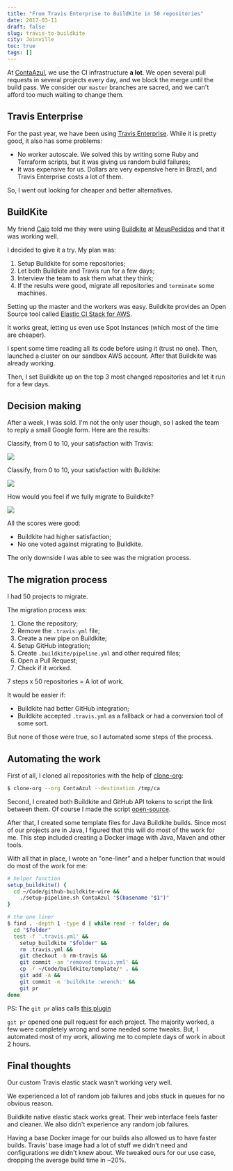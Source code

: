 ```yaml
---
title: "From Travis Enterprise to BuildKite in 50 repositories"
date: 2017-03-11
draft: false
slug: travis-to-buildkite
city: Joinville
toc: true
tags: []
---
```


At [ContaAzul](http://contaazul.com/), we use the CI infrastructure **a lot**. We open several pull requests in several projects every day, and we block the merge until the build pass. We consider our `master` branches are sacred, and we can't afford too much waiting to change them.

## Travis Enterprise

For the past year, we have been using [Travis Enterprise](https://enterprise.travis-ci.com/). While it is pretty good, it also has some problems:

- No worker autoscale. We solved this by writing some Ruby and Terraform scripts, but it was
giving us random build failures;
- It was expensive for us. Dollars are very expensive here in Brazil, and Travis Enterprise costs a lot of them.

So, I went out looking for cheaper and better alternatives.

## BuildKite

My friend [Caio](https://github.com/caiofbpa) told me they were using [Buildkite](https://buildkite.com/) at [MeusPedidos](https://meuspedidos.com.br/) and that it was working well.

I decided to give it a try. My plan was:

1. Setup Buildkite for some repositories;
2. Let both Buildkite and Travis run for a few days;
3. Interview the team to ask them what they think;
4. If the results were good, migrate all repositories and `terminate` some machines.

Setting up the master and the workers was easy. Buildkite provides an Open Source tool called
[Elastic CI Stack for AWS](https://github.com/buildkite/elastic-ci-stack-for-aws).

It works great, letting us even use Spot Instances (which most of the time are cheaper).

I spent some time reading all its code before using it (trust no one). Then, launched a cluster on our sandbox AWS account. After that Buildkite was already working.

Then, I set Buildkite up on the top 3 most changed repositories and let it run for a few days.

## Decision making

After a week, I was sold. I'm not the only user though, so I asked the team to reply a small Google form. Here are the results:

Classify, from 0 to 10, your satisfaction with Travis:

![](/public/images/travis-to-buildkite/7d7a1f9f-6bab-4123-be43-91dae89285c4.png)

Classify, from 0 to 10, your satisfaction with Buildkite:

![](/public/images/travis-to-buildkite/a657dd08-dbc3-4e9d-b623-44c88e042b21.png)

How would you feel if we fully migrate to Buildkite?

![](/public/images/travis-to-buildkite/627731b3-d7b1-4cff-a810-3b081bf248b0.png)

All the scores were good:

- Buildkite had higher satisfaction;
- No one voted against migrating to Buildkite.

The only downside I was able to see was the migration process.

## The migration process

I had 50 projects to migrate.

The migration process was:

1. Clone the repository;
2. Remove the `.travis.yml` file;
3. Create a new pipe on Buildkite;
4. Setup GitHub integration;
5. Create `.buildkite/pipeline.yml` and other required files;
6. Open a Pull Request;
7. Check if it worked.

7 steps x 50 repositories = A lot of work.

It would be easier if:

- Buildkite had better GitHub integration;
- Buildkite accepted `.travis.yml` as a fallback or had a conversion tool of some sort.

But none of those were true, so I automated some steps of the process.

## Automating the work

First of all, I cloned all repositories with the help of [clone-org](http://github.com/caarlos0/clone-org):

```sh
$ clone-org --org ContaAzul --destination /tmp/ca
```

Second, I created both Buildkite and GitHub API tokens to script the link between them. Of course I made the script [open-source](https://github.com/caarlos0/github-buildkite-wire).

After that, I created some template files for Java Buildkite builds. Since most of our projects are in Java, I figured that this will do most of the work for me. This step included creating a Docker image with Java, Maven and other tools.

With all that in place, I wrote an "one-liner" and a helper function that would do most of the work for me:

```sh
# helper function
setup_buildkite() {
  cd ~/Code/github-buildkite-wire &&
    ./setup-pipeline.sh ContaAzul "$(basename "$1")"
}
```
```sh
# the one liner
$ find . -depth 1 -type d | while read -r folder; do
  cd "$folder"
  test -f '.travis.yml' &&
    setup_buildkite "$folder" &&
    rm .travis.yml &&
    git checkout -b rm-travis &&
    git commit -am 'removed travis.yml' &&
    cp -r ~/Code/buildkite/template/* . &&
    git add -A &&
    git commit -m 'buildkite :wrench:' &&
    git pr
done
```

PS: The `git pr` alias calls [this plugin](https://github.com/caarlos0/zsh-open-pr)

`git pr` opened one pull request for each project. The majority worked, a few were completely wrong and some needed some tweaks. But, I automated most of my work, allowing me to complete days of work in about 2 hours.

## Final thoughts

Our custom Travis elastic stack wasn't working very well. 

We experienced a lot of random job failures and jobs stuck in queues for no
obvious reason.

Buildkite native elastic stack works great. Their web interface feels faster and cleaner. We also didn't experience any random job failures. 

Having a base Docker image for our builds also allowed us to have faster builds. Travis' base image had a lot of stuff we didn't need and configurations we didn't knew about. We tweaked ours for our use case, dropping the average build time in ~20%.
